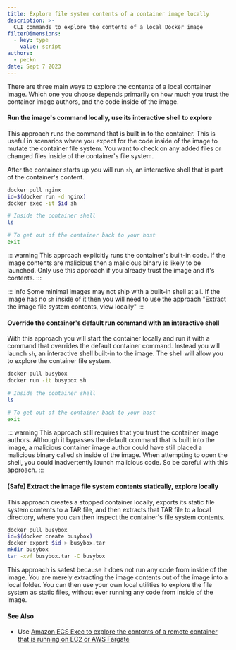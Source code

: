 ```yaml
---
title: Explore file system contents of a container image locally
description: >-
  CLI commands to explore the contents of a local Docker image
filterDimensions:
  - key: type
    value: script
authors:
  - peckn
date: Sept 7 2023
---
```


There are three main ways to explore the contents of a local container image. Which one you choose
depends primarily on how much you trust the container image authors, and the code inside of the image.

#### Run the image's command locally, use its interactive shell to explore

This approach runs the command that is built in to the container. This is useful in
scenarios where you expect for the code inside of the image to mutate the container file system.
You want to check on any added files or changed files inside of the container's file system.

After the container starts up you will run `sh`, an interactive shell that is part of the
container's content.

```sh
docker pull nginx
id=$(docker run -d nginx)
docker exec -it $id sh

# Inside the container shell
ls

# To get out of the container back to your host
exit
```

::: warning
This approach explicitly runs the container's built-in code. If the image contents are
malicious then a malicious binary is likely to be launched. Only use this approach
if you already trust the image and it's contents.
:::

::: info
Some minimal images may not ship with a built-in shell at all. If the image has no `sh` inside of it
then you will need to use the approach "Extract the image file system contents, view locally"
:::

#### Override the container's default run command with an interactive shell

With this approach you will start the container locally and run it with a command that
overrides the default container command. Instead you will launch `sh`, an interactive shell built-in to the
image. The shell will allow you to explore the container file system.

```sh
docker pull busybox
docker run -it busybox sh

# Inside the container shell
ls

# To get out of the container back to your host
exit
```

::: warning
This approach still requires that you trust the container image authors. Although it bypasses the
default command that is built into the image, a malicious container image author
could have still placed a malicious binary called `sh` inside of the image. When attempting
to open the shell, you could inadvertently launch malicious code. So be careful with this approach.
:::

#### (Safe) Extract the image file system contents statically, explore locally

This approach creates a stopped container locally, exports its static file system contents to a TAR file,
and then extracts that TAR file to a local directory, where you can then inspect the container's file system contents.

```sh
docker pull busybox
id=$(docker create busybox)
docker export $id > busybox.tar
mkdir busybox
tar -xvf busybox.tar -C busybox
```

This approach is safest because it does not run any code from inside of the image. You are merely
extracting the image contents out of the image into a local folder. You can then use your own
local utilities to explore the file system as static files, without ever running any code
from inside of the image.

#### See Also

- Use [Amazon ECS Exec to explore the contents of a remote container that is running on EC2 or AWS Fargate](/elastic-file-system-aws-copilot)